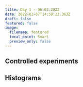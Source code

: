 ```yaml
---
title: Day 1 - 06.02.2022
date: 2022-02-07T14:59:22.363Z
draft: false
featured: false
image:
  filename: featured
  focal_point: Smart
  preview_only: false
---
```

## Controlled experiments





## Histograms